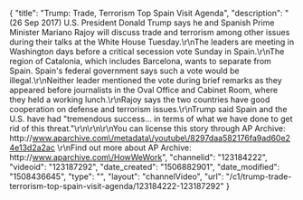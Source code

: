 {
    "title": "Trump: Trade, Terrorism Top Spain Visit Agenda",
    "description": "(26 Sep 2017) U.S. President Donald Trump says he and Spanish Prime Minister Mariano Rajoy will discuss trade and terrorism among other issues during their talks at the White House Tuesday.\r\nThe leaders are meeting in Washington days before a critical secession vote Sunday in Spain.\r\nThe region of Catalonia, which includes Barcelona, wants to separate from Spain. Spain's federal government says such a vote would be illegal.\r\nNeither leader mentioned the vote during brief remarks as they appeared before journalists in the Oval Office and Cabinet Room, where they held a working lunch.\r\nRajoy says the two countries have good cooperation on defense and terrorism issues.\r\nTrump said Spain and the U.S. have had \"tremendous success... in terms of what we have done to get rid of this threat.\"\r\n\r\n\r\nYou can license this story through AP Archive: http:\/\/www.aparchive.com\/metadata\/youtube\/8297daa582176fa9ad60e24e13d2a2ac \r\nFind out more about AP Archive: http:\/\/www.aparchive.com\/HowWeWork",
    "channelid": "123184222",
    "videoid": "123187292",
    "date_created": "1506882901",
    "date_modified": "1508436645",
    "type": "",
    "layout": "channelVideo",
    "url": "\/c1\/trump-trade-terrorism-top-spain-visit-agenda\/123184222-123187292"
}